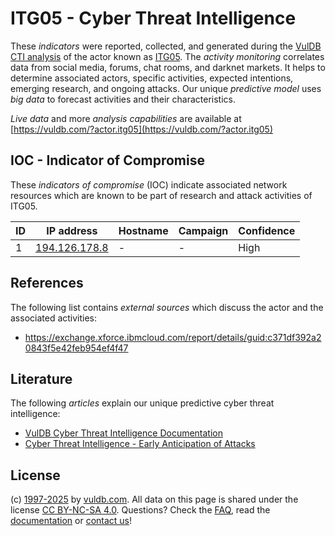 # ITG05 - Cyber Threat Intelligence

These _indicators_ were reported, collected, and generated during the [VulDB CTI analysis](https://vuldb.com/?kb.cti) of the actor known as [ITG05](https://vuldb.com/?actor.itg05). The _activity monitoring_ correlates data from social media, forums, chat rooms, and darknet markets. It helps to determine associated actors, specific activities, expected intentions, emerging research, and ongoing attacks. Our unique _predictive model_ uses _big data_ to forecast activities and their characteristics.

_Live data_ and more _analysis capabilities_ are available at [https://vuldb.com/?actor.itg05](https://vuldb.com/?actor.itg05)

## IOC - Indicator of Compromise

These _indicators of compromise_ (IOC) indicate associated network resources which are known to be part of research and attack activities of ITG05.

ID | IP address | Hostname | Campaign | Confidence
-- | ---------- | -------- | -------- | ----------
1 | [194.126.178.8](https://vuldb.com/?ip.194.126.178.8) | - | - | High

## References

The following list contains _external sources_ which discuss the actor and the associated activities:

* https://exchange.xforce.ibmcloud.com/report/details/guid:c371df392a20843f5e42feb954ef4f47

## Literature

The following _articles_ explain our unique predictive cyber threat intelligence:

* [VulDB Cyber Threat Intelligence Documentation](https://vuldb.com/?kb.cti)
* [Cyber Threat Intelligence - Early Anticipation of Attacks](https://www.scip.ch/en/?labs.20201022)

## License

(c) [1997-2025](https://vuldb.com/?kb.changelog) by [vuldb.com](https://vuldb.com/?kb.about). All data on this page is shared under the license [CC BY-NC-SA 4.0](https://creativecommons.org/licenses/by-nc-sa/4.0/). Questions? Check the [FAQ](https://vuldb.com/?kb.faq), read the [documentation](https://vuldb.com/?kb) or [contact us](https://vuldb.com/?contact)!
